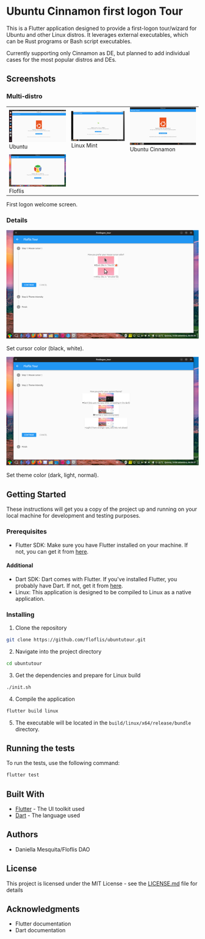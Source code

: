 # Ubuntu Cinnamon first logon Tour

This is a Flutter application designed to provide a first-logon tour/wizard for Ubuntu and other Linux distros. It leverages external executables, which can be Rust programs or Bash script executables.

Currently supporting only Cinnamon as DE, but planned to add individual cases for the most popular distros and DEs.

## Screenshots

### Multi-distro

<table>
<tbody>
<tr>
<td><img title="Ubuntu" alt="Ubuntu" src="./screenshots/wrong timestamp, using BIOS time/Ubuntu/Screenshot from 2023-09-16 20-52-37.png"/> Ubuntu</td>
<td><img title="Linux Mint" alt="Linux Mint" src="./screenshots/wrong timestamp, using BIOS time/Mint/Screenshot from 2023-09-16 20-13-13.png"/> Linux Mint</td>
<td><img title="Ubuntu Cinnamon" alt="Ubuntu Cinnamon" src="./screenshots/wrong timestamp, using BIOS time/UCR/Screenshot from 2023-09-16 19-47-12.png"/> Ubuntu Cinnamon</td>
</tr>
<tr>
<td><img title="Floflis" alt="Floflis" src="./screenshots/Screenshot from 2023-09-14 06-08-29.png"/> Floflis</td>
</tr>
</tbody>
</table>
<!-- DivTable.com -->

First logon welcome screen.

### Details

<img src="./screenshots/Screenshot from 2023-09-14 06-08-34.png"/>

Set cursor color (black, white).

<img src="./screenshots/Screenshot from 2023-09-14 06-08-37.png"/>

Set theme color (dark, light, normal).

## Getting Started

These instructions will get you a copy of the project up and running on your local machine for development and testing purposes.

### Prerequisites

- Flutter SDK: Make sure you have Flutter installed on your machine. If not, you can get it from [here](https://flutter.dev/docs/get-started/install).

#### Additional

- Dart SDK: Dart comes with Flutter. If you've installed Flutter, you probably have Dart. If not, get it from [here](https://dart.dev/get-dart).
- Linux: This application is designed to be compiled to Linux as a native application.

### Installing

1. Clone the repository
```bash
git clone https://github.com/floflis/ubuntutour.git
```
2. Navigate into the project directory
```bash
cd ubuntutour
```
3. Get the dependencies and prepare for Linux build
```bash
./init.sh
```
4. Compile the application
```bash
flutter build linux
```
5. The executable will be located in the `build/linux/x64/release/bundle` directory.

## Running the tests

To run the tests, use the following command:
```bash
flutter test
```

## Built With

- [Flutter](https://flutter.dev/) - The UI toolkit used
- [Dart](https://dart.dev/) - The language used

## Authors

- Daniella Mesquita/Floflis DAO

## License

This project is licensed under the MIT License - see the [LICENSE.md](LICENSE.md) file for details

## Acknowledgments

- Flutter documentation
- Dart documentation
